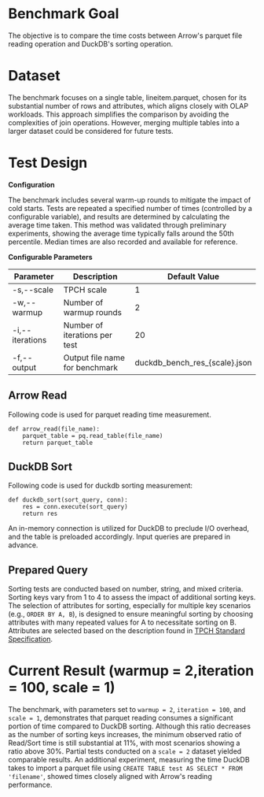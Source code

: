 # Benchmark Goal
The objective is to compare the time costs between Arrow's parquet file reading operation and DuckDB's sorting operation.

# Dataset
The benchmark focuses on a single table, lineitem.parquet, chosen for its substantial number of rows and attributes, which aligns closely with OLAP workloads. This approach simplifies the comparison by avoiding the complexities of join operations. However, merging multiple tables into a larger dataset could be considered for future tests.

# Test Design

**Configuration**  

The benchmark includes several warm-up rounds to mitigate the impact of cold starts. Tests are repeated a specified number of times (controlled by a configurable variable), and results are determined by calculating the average time taken. This method was validated through preliminary experiments, showing the average time typically falls around the 50th percentile. Median times are also recorded and available for reference.

**Configurable Parameters**

| Parameter | Description | Default Value |
| --------- | ----------- | -------------- |
| -s,--scale| TPCH scale  |  1        |
| -w,--warmup | Number of warmup rounds| 2|
| -i,--iterations| Number of iterations per test| 20 |
| -f,--output | Output file name for benchmark | duckdb_bench_res_{scale}.json|

## Arrow Read

Following code is used for parquet reading time measurement.

```
def arrow_read(file_name):
    parquet_table = pq.read_table(file_name)
    return parquet_table
```

## DuckDB Sort

Following code is used for duckdb sorting measurement:

```
def duckdb_sort(sort_query, conn):
    res = conn.execute(sort_query)
    return res
```
An in-memory connection is utilized for DuckDB to preclude I/O overhead, and the table is preloaded accordingly. Input queries are prepared in advance.

## Prepared Query

Sorting tests are conducted based on number, string, and mixed criteria. Sorting keys vary from 1 to 4 to assess the impact of additional sorting keys. The selection of attributes for sorting, especially for multiple key scenarios (e.g., `ORDER BY A, B`), is designed to ensure meaningful sorting by choosing attributes with many repeated values for A to necessitate sorting on B. Attributes are selected based on the description found in [TPCH Standard Specification](https://www.tpc.org/tpc_documents_current_versions/pdf/tpc-h_v2.17.1.pdf).

# Current Result (warmup = 2,iteration = 100, scale = 1)

The benchmark, with parameters set to `warmup = 2`, `iteration = 100`, and `scale = 1`, demonstrates that parquet reading consumes a significant portion of time compared to DuckDB sorting. Although this ratio decreases as the number of sorting keys increases, the minimum observed ratio of Read/Sort time is still substantial at 11%, with most scenarios showing a ratio above 30%. Partial tests conducted on a `scale = 2` dataset yielded comparable results. An additional experiment, measuring the time DuckDB takes to import a parquet file using `CREATE TABLE test AS SELECT * FROM 'filename'`, showed times closely aligned with Arrow's reading performance.